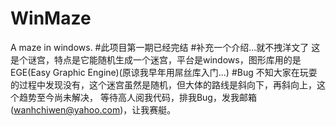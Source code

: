 # WinMaze
A maze in windows.
#此项目第一期已经完结
#补充一个介绍...就不拽洋文了
这是个谜宫，特点是它能随机生成一个迷宫，平台是windows，图形库用的是EGE(Easy Graphic Engine)(原谅我早年用屌丝库入门...)
#Bug
不知大家在玩耍的过程中发现没有，这个迷宫虽然是随机，但大体的路线是斜向下，再斜向上，这个趋势至今尚未解决，
等待高人阅我代码，排我Bug，发我邮箱(wanhchiwen@yahoo.com)，让我赛艇。
